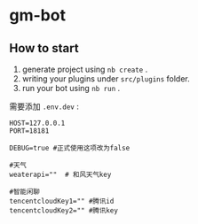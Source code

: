 # gm-bot

## How to start

1. generate project using `nb create` .
2. writing your plugins under `src/plugins` folder.
3. run your bot using `nb run` .



需要添加 `.env.dev` :

```
HOST=127.0.0.1
PORT=18181

DEBUG=true #正式使用这项改为false

#天气
weaterapi=""  # 和风天气key

#智能闲聊
tencentcloudKey1="" #腾讯id
tencentcloudKey2="" #腾讯key
```

